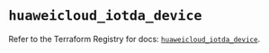# `huaweicloud_iotda_device`

Refer to the Terraform Registry for docs: [`huaweicloud_iotda_device`](https://registry.terraform.io/providers/huaweicloud/huaweicloud/1.71.1/docs/resources/iotda_device).
